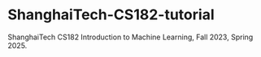 # ShanghaiTech-CS182-tutorial
ShanghaiTech CS182 Introduction to Machine Learning, Fall 2023, Spring 2025.

